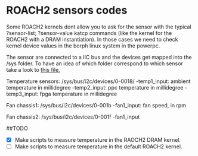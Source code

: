 # ROACH2 sensors codes

Some ROACH2 kernels dont allow you to ask for the sensor with the typical ?sensor-list; ?sensor-value katcp commands (like the kernel for the ROACH2 with a DRAM instantiation). In those cases we need to check kernel device values in the borph linux system in the powerpc.

The sensor are connected to a IIC bus and the devices get mapped into the /sys folder. To have an idea of which folder correspond to which sensor take a look to [this file.](https://github.com/casper-astro/katcp_devel/blob/master/tcpborphserver3/hwmon.c)

Temperature sensors: /sys/bus/i2c/devices/0-0018/
    -temp1_input: ambient temperature in millidegree
    -temp2_input: ppc temperature in millidegree
    -temp3_input: fpga temperature in millidegree

Fan chassis1:  /sys/bus/i2c/devices/0-001b
    -fan1_input: fan speed, in rpm

Fan chassis2: /sys/bus/i2c/devices/0-001f
    -fan1_input

##TODO
- [x] Make scripts to measure temperature in the RAOCH2 DRAM kernel.
- [ ] Make scripts to measure temperature in the default ROACH2 kernel.
